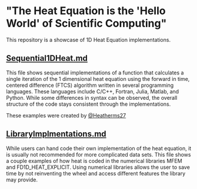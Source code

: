 # "The Heat Equation is the 'Hello World' of Scientific Computing"

This repository is a showcase of 1D Heat Equation implementations.

## [Sequential1DHeat.md](https://github.com/betterscientificsoftware/hello-heat-equation/blob/master/Sequential1DHeat.md)
This file shows sequential implementations of a function that calculates a single iteration of the 1 dimensional heat equation using the forward in time, centered difference (FTCS) algorithm written in several programming languages. These languages include C/C++, Fortran, Julia, Matlab, and Python. While some differences in syntax can be observed, the overall structure of the code stays consistent through the implementations. 

These examples were created by [@Heatherms27](https://github.com/Heatherms27)

## [LibraryImplmentations.md](https://github.com/betterscientificsoftawre/hello-heat-equation/blob/master/LibraryImplementations)
While users can hand code their own implementation of the heat equation, it is usually not recommended for more complicated data sets. This file shows a couple examples of how heat is coded in the numerical libraries MFEM and FD1D\_HEAT\_EXPLICIT. Using numerical libraries allows the user to save time by not reinventing the wheel and access different features the library may provide.
